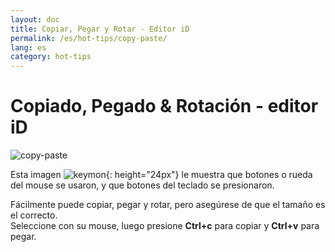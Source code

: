 ```yaml
---
layout: doc
title: Copiar, Pegar y Rotar - Editor iD
permalink: /es/hot-tips/copy-paste/
lang: es
category: hot-tips
---
```


Copiado, Pegado & Rotación - editor iD
=============

![copy-paste][]

Esta imagen ![keymon]{: height="24px"} le muestra que botones o rueda del mouse se usaron, y que botones del teclado se presionaron.  

Fácilmente puede copiar, pegar y rotar, pero asegúrese de que el tamaño es el correcto.   
Seleccione con su mouse, luego presione **Ctrl+c** para copiar y **Ctrl+v** para pegar.  

[copy-paste]:/images/hot-tips/copy-paste.gif
[keymon]:/images/hot-tips/keymon.png